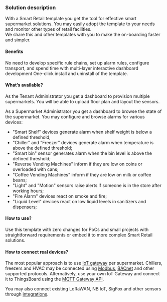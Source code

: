### Solution description

With a Smart Retail template you get the tool for effective smart supermarket solutions.
You may easily adopt the template to your needs and monitor other types of retail facilities.  
We share this and other templates with you to make the on-boarding faster and simpler.

#### Benefits
No need to develop specific rule chains, set up alarm rules, configure transport, and spend time with multi-layer interactive dashboard development
One-click install and uninstall of the template.

#### What’s available?
As the Tenant Administrator you get a dashboard to provision multiple supermarkets.
You will be able to upload floor plan and layout the sensors.

As a Supermarket Administrator you get a dashboard to browse the state of the supermarket.
You may configure and browse alarms for various devices:

* "Smart Shelf" devices generate alarm when shelf weight is below a defined threshold;
* "Chiller" and "Freezer" devices generate alarm when temperature is above the defined threshold;
* "Smart bin" sensor generates alarm when the bin level is above the defined threshold;
* "Reverse Vending Machines" inform if they are low on coins or overloaded with cans;
* "Coffee Vending Machines" inform if they are low on milk or coffee beans;
* "Light" and "Motion" sensors raise alerts if someone is in the store after working hours;
* "Fire Alarm" devices react on smoke and fire;
* "Liquid Level" devices react on low liquid levels in sanitizers and dispensers;

#### How to use?

Use this template with zero changes for PoCs and small projects with straightforward requirements or embed it to more complex Smart Retail solutions.

#### How to connect real devices?

The most popular approach is to use [IoT gateway](https://thingsboard.io/docs/iot-gateway/what-is-iot-gateway/) per supermarket. 
Chillers, freezers and HVAC may be connected using [Modbus](https://thingsboard.io/docs/iot-gateway/config/modbus/), 
[BACnet](https://thingsboard.io/docs/iot-gateway/config/bacnet/) and other supported protocols. 
Alternatively, use your own IoT Gateway and connect it to ThingsBoard using the [MQTT Gateway API](https://thingsboard.io/docs/paas/reference/gateway-mqtt-api/).

You may also connect existing LoRaWAN, NB IoT, SigFox and other sensors through [integrations](https://thingsboard.io/docs/user-guide/integrations/).

